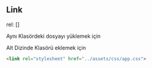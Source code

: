 







## Link

rel: []




Aynı Klasördeki dosyayı yüklemek için

Alt Dizinde Klasörü eklemek için
```html
<link rel="stylesheet" href="../assets/css/app.css">
```




